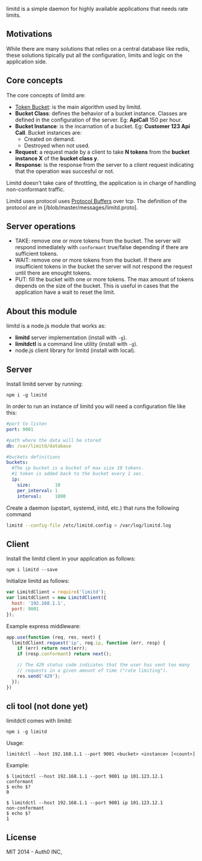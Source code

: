 limitd is a simple daemon for highly available applications that needs rate limits.

## Motivations

While there are many solutions that relies on a central database like redis, these solutions tipically put all the configuration, limits and logic on the application side.

## Core concepts

The core concepts of limitd are:

-  [Token Bucket](http://en.wikipedia.org/wiki/Token_bucket): is the main algorithm used by limitd.
-  **Bucket Class**: defines the behavior of a bucket instance. Classes are defined in the configuration of the server. Eg: **ApiCall** 150 per hour.
-  **Bucket Instance**: is the incarnation of a bucket. Eg: **Customer 123 Api Call**. Bucket instances are:
    -  Created on demand.
    -  Destroyed when not used.
-  **Request**: a request made by a client to take **N tokens** from the **bucket instance X** of the **bucket class y**.
-  **Response**: is the response from the server to a client request indicating that the operation was succesful or not.

Limitd doesn't take care of throttling, the application is in charge of handling non-conformant traffic.

Limitd uses protocol uses [Protocol Buffers](https://developers.google.com/protocol-buffers) over tcp. The definition of the protocol are in [/blob/master/messages/limitd.proto].

## Server operations

-  TAKE: remove one or more tokens from the bucket. The server will respond inmediately with `conformant` true/false depending if there are sufficient tokens.
-  WAIT: remove one or more tokens from the bucket. If there are insufficient tokens in the bucket the server will not respond the request until there are enought tokens.
-  PUT: fill the bucket with one or more tokens. The max amount of tokens depends on the size of the bucket. This is useful in cases that the application have a wait to reset the limit.

## About this module

limitd is a node.js module that works as:

-  **limitd** server implementation (install with `-g`).
-  **limitdctl** is a command line utility (install with `-g`).
-  node.js client library for limitd  (install with local).

## Server

Install limitd server by running:

```
npm i -g limitd
```

In order to run an instance of limitd you will need a configuration file like this:

```yaml
#port to listen
port: 9001

#path where the data will be stored
db: /var/limitd/database

#buckets definitions
buckets:
  #The ip bucket is a bucket of max size 10 tokens.
  #1 token is added back to the bucket every 1 sec.
  ip:
    size:         10
    per_interval: 1
    interval:     1000
```

Create a daemon (upstart, systemd, initd, etc.) that runs the following command

```bash
limitd --config-file /etc/limitd.config > /var/log/limitd.log
```

## Client

Install the limitd client in your application as follows:

```
npm i limitd --save
```

Initialize limitd as follows:

```javascript
var LimitdClient = require('limitd');
var limitdClient = new LimitdClient({
  host: '192.168.1.1',
  port: 9001
});
```

Example express middleware:

```javascript
app.use(function (req, res, next) {
  limitdClient.request('ip', req.ip, function (err, resp) {
    if (err) return next(err);
    if (resp.conformant) return next();

    // The 429 status code indicates that the user has sent too many
    // requests in a given amount of time ("rate limiting").
    res.send('429');
  });
})
```

## cli tool (not done yet)

limitdctl comes with limitd:

```
npm i -g limitd
```

Usage:

```
limitdctl --host 192.168.1.1 --port 9001 <bucket> <instance> [<count>]
```

Example:

```
$ limitdctl --host 192.168.1.1 --port 9001 ip 101.123.12.1
conformant
$ echo $?
0

$ limitdctl --host 192.168.1.1 --port 9001 ip 101.123.12.1
non-conformant
$ echo $?
1
```

## License

MIT 2014 - Auth0 INC,